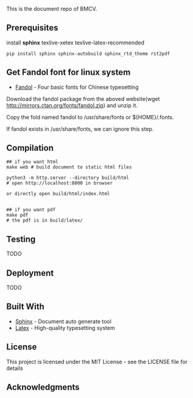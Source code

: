 This is the document repo of BMCV.


## Prerequisites

install **sphinx** texlive-xetex texlive-latex-recommended

```shell
pip install sphinx sphinx-autobuild sphinx_rtd_theme rst2pdf
```

## Get Fandol font for linux system

* [Fandol](https://ctan.org/pkg/fandol) - Four basic fonts for Chinese typesetting

Download the fandol package from the aboved website(wget http://mirrors.ctan.org/fonts/fandol.zip) and unzip it.

Copy the fold named fandol to /usr/share/fonts or ${HOME}/.fonts.

If fandol exists in /usr/share/fonts, we can ignore this step.


## Compilation

```shell
## if you want html
make web # build document to static html files

python3 -m http.server --directory build/html
# open http://localhost:8000 in browser

or directly open build/html/index.html
 

## if you want pdf
make pdf
# the pdf is in build/latex/
```

## Testing

TODO

## Deployment

TODO

## Built With

* [Sphinx](http://www.sphinx-doc.org) - Document auto generate tool  
* [Latex](https://www.latex-project.org/) - High-quality typesetting system 

## License

This project is licensed under the MIT License - see the LICENSE file for details

## Acknowledgments
